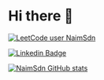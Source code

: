 # Hi there 👋

[![LeetCode user NaimSdn](https://img.shields.io/badge/dynamic/json?style=for-the-badge&labelColor=black&color=%23ffa116&label=Solved&query=solvedOverTotal&url=https%3A%2F%2Fleetcode-badge.vercel.app%2Fapi%2Fusers%2FNaimSdn&logo=leetcode&logoColor=yellow)](https://leetcode.com/NaimSdn/)


[![Linkedin Badge](https://img.shields.io/badge/LinkedIn-0077B5?style=for-the-badge&logo=linkedin&logoColor=white)](https://www.linkedin.com/in/iamcham) 

[![NaimSdn GitHub stats](https://github-readme-stats.vercel.app/api?username=NaimSdn)](https://github.com/anuraghazra/github-readme-stats)
